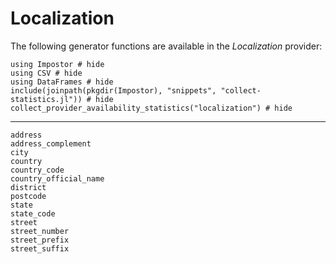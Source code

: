 # Localization

The following generator functions are available in the *Localization* provider:

```@example
using Impostor # hide
using CSV # hide
using DataFrames # hide
include(joinpath(pkgdir(Impostor), "snippets", "collect-statistics.jl")) # hide
collect_provider_availability_statistics("localization") # hide
```

-----------

```@docs
address
address_complement
city
country
country_code
country_official_name
district
postcode
state
state_code
street
street_number
street_prefix
street_suffix
```
